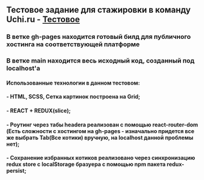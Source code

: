 ## Тестовое задание для стажировки в команду Uchi.ru - [Тестовое](https://ysta1.github.io/UchiRuTest/)
### В ветке gh-pages находится готовый билд для публичного хостинга на соответствующей платформе
### В ветке main находится весь исходный код, созданный под localhost'а
#### Использованные технологии в данном тестовом:
#### - HTML, SCSS, Сетка картинок построена на Grid;
#### - REACT + REDUX(slice);
#### - Роутинг через табы headera реализован с помощью react-router-dom (Есть сложности с хостингом на gh-pages - изначально придется все же выбрать Tab(Все котики) вручную, на localhost данной проблемы нет);
#### - Сохранение избранных котиков реализовано через синхронизацию redux store с localStorage бразуера с помощью npm пакета redux-persist;
